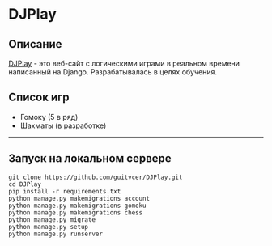 # DJPlay

## Описание
[DJPlay](http://13.58.137.214/) - это веб-сайт с логическими играми в реальном времени написанный на Django. Разрабатывалась в целях обучения.
## Список игр
* Гомоку (5 в ряд)
* Шахматы (в разработке)

___

## Запуск на локальном сервере
    git clone https://github.com/guitvcer/DJPlay.git
    cd DJPlay
    pip install -r requirements.txt
    python manage.py makemigrations account
    python manage.py makemigrations gomoku
    python manage.py makemigrations chess
    python manage.py migrate
    python manage.py setup
    python manage.py runserver